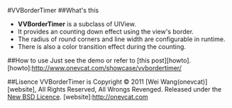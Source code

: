 #VVBorderTimer
##What's this
* **VVBorderTimer** is a subclass of UIView.
* It provides an counting down effect using the view's border. 
* The radius of round corners and line width are configurable in runtime. 
* There is also a color transition effect during the counting.

##How to use
Just see the demo or refer to [this post][howto].
[howto]:http://www.onevcat.com/showcase/vvbordertimer/


##Lisence
VVBorderTimer is Copyright © 2011 [Wei Wang(onevcat)][website], All Rights Reserved, All Wrongs Revenged. Released under the [New BSD Licence](http://www.opensource.org/licenses/bsd-license.php).
[website]:http://onevcat.com